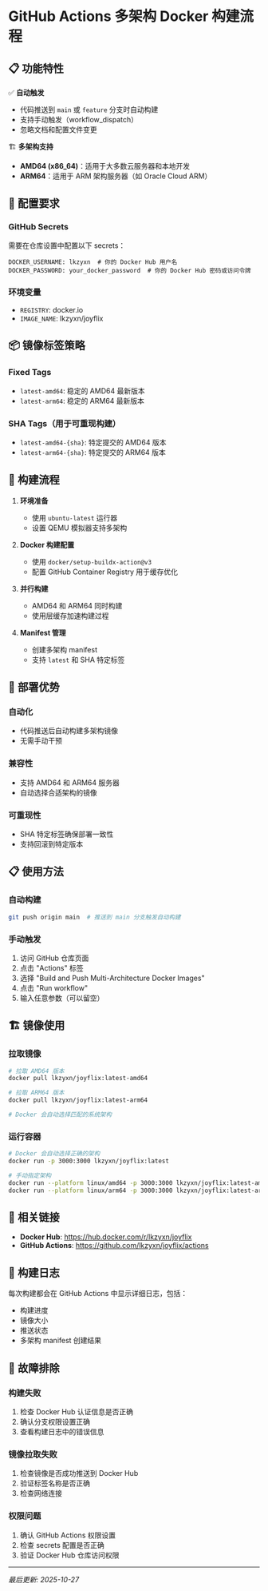 # GitHub Actions 多架构 Docker 构建流程

## 📋 功能特性

✅ **自动触发**
- 代码推送到 `main` 或 `feature` 分支时自动构建
- 支持手动触发（workflow_dispatch）
- 忽略文档和配置文件变更

🏗️ **多架构支持**
- **AMD64 (x86_64)**：适用于大多数云服务器和本地开发
- **ARM64**：适用于 ARM 架构服务器（如 Oracle Cloud ARM）

## 🔧 配置要求

### GitHub Secrets
需要在仓库设置中配置以下 secrets：

```
DOCKER_USERNAME: lkzyxn  # 你的 Docker Hub 用户名
DOCKER_PASSWORD: your_docker_password  # 你的 Docker Hub 密码或访问令牌
```

### 环境变量
- `REGISTRY`: docker.io
- `IMAGE_NAME`: lkzyxn/joyflix

## 📦 镜像标签策略

### Fixed Tags
- `latest-amd64`: 稳定的 AMD64 最新版本
- `latest-arm64`: 稳定的 ARM64 最新版本

### SHA Tags（用于可重现构建）
- `latest-amd64-{sha}`: 特定提交的 AMD64 版本
- `latest-arm64-{sha}`: 特定提交的 ARM64 版本

## 🎯 构建流程

1. **环境准备**
   - 使用 `ubuntu-latest` 运行器
   - 设置 QEMU 模拟器支持多架构

2. **Docker 构建配置**
   - 使用 `docker/setup-buildx-action@v3`
   - 配置 GitHub Container Registry 用于缓存优化

3. **并行构建**
   - AMD64 和 ARM64 同时构建
   - 使用层缓存加速构建过程

4. **Manifest 管理**
   - 创建多架构 manifest
   - 支持 `latest` 和 SHA 特定标签

## 🚀 部署优势

### 自动化
- 代码推送后自动构建多架构镜像
- 无需手动干预

### 兼容性
- 支持 AMD64 和 ARM64 服务器
- 自动选择合适架构的镜像

### 可重现性
- SHA 特定标签确保部署一致性
- 支持回滚到特定版本

## 📋 使用方法

### 自动构建
```bash
git push origin main  # 推送到 main 分支触发自动构建
```

### 手动触发
1. 访问 GitHub 仓库页面
2. 点击 "Actions" 标签
3. 选择 "Build and Push Multi-Architecture Docker Images"
4. 点击 "Run workflow"
5. 输入任意参数（可以留空）

## 🏗️ 镜像使用

### 拉取镜像
```bash
# 拉取 AMD64 版本
docker pull lkzyxn/joyflix:latest-amd64

# 拉取 ARM64 版本
docker pull lkzyxn/joyflix:latest-arm64

# Docker 会自动选择匹配的系统架构
```

### 运行容器
```bash
# Docker 会自动选择正确的架构
docker run -p 3000:3000 lkzyxn/joyflix:latest

# 手动指定架构
docker run --platform linux/amd64 -p 3000:3000 lkzyxn/joyflix:latest-amd64
docker run --platform linux/arm64 -p 3000:3000 lkzyxn/joyflix:latest-arm64
```

## 🔗 相关链接

- **Docker Hub**: https://hub.docker.com/r/lkzyxn/joyflix
- **GitHub Actions**: https://github.com/lkzyxn/joyflix/actions

## 📝 构建日志

每次构建都会在 GitHub Actions 中显示详细日志，包括：
- 构建进度
- 镜像大小
- 推送状态
- 多架构 manifest 创建结果

## 🐛 故障排除

### 构建失败
1. 检查 Docker Hub 认证信息是否正确
2. 确认分支权限设置正确
3. 查看构建日志中的错误信息

### 镜像拉取失败
1. 检查镜像是否成功推送到 Docker Hub
2. 验证标签名称是否正确
3. 检查网络连接

### 权限问题
1. 确认 GitHub Actions 权限设置
2. 检查 secrets 配置是否正确
3. 验证 Docker Hub 仓库访问权限

---

*最后更新: 2025-10-27*